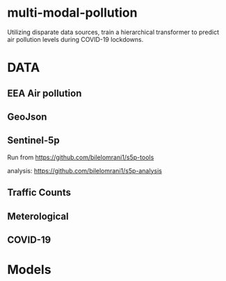 # multi-modal-pollution
Utilizing disparate data sources, train a hierarchical transformer to predict air pollution levels during COVID-19 lockdowns.

# DATA

## EEA Air pollution

## GeoJson

## Sentinel-5p
Run from https://github.com/bilelomrani1/s5p-tools

analysis: https://github.com/bilelomrani1/s5p-analysis

## Traffic Counts

## Meterological

## COVID-19

# Models

